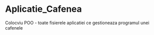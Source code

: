 # Aplicatie_Cafenea
Colocviu POO - toate fisierele aplicatiei ce gestioneaza programul unei cafenele
